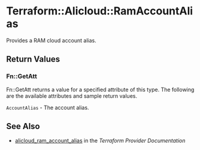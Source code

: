 # Terraform::Alicloud::RamAccountAlias

Provides a RAM cloud account alias.

## Return Values

### Fn::GetAtt

Fn::GetAtt returns a value for a specified attribute of this type. The following are the available attributes and sample return values.

`AccountAlias` - The account alias.

## See Also

* [alicloud_ram_account_alias](https://www.terraform.io/docs/providers/alicloud/r/ram_account_alias.html) in the _Terraform Provider Documentation_